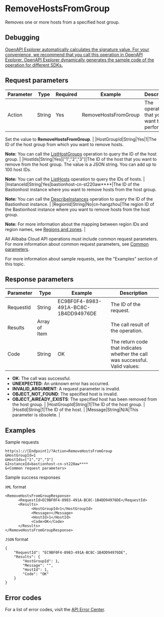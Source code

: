 # RemoveHostsFromGroup

Removes one or more hosts from a specified host group.

## Debugging

[OpenAPI Explorer automatically calculates the signature value. For your convenience, we recommend that you call this operation in OpenAPI Explorer. OpenAPI Explorer dynamically generates the sample code of the operation for different SDKs.](https://api.aliyun.com/#product=Yundun-bastionhost&api=RemoveHostsFromGroup&type=RPC&version=2019-12-09)

## Request parameters

|Parameter|Type|Required|Example|Description|
|---------|----|--------|-------|-----------|
|Action|String|Yes|RemoveHostsFromGroup|The operation that you want to perform.

 Set the value to **RemoveHostsFromGroup**. |
|HostGroupId|String|Yes|1|The ID of the host group from which you want to remove hosts.

 **Note:** You can call the [ListHostGroups](~~201307~~) operation to query the ID of the host group. |
|HostIds|String|Yes|\["1","2","3"\]|The ID of the host that you want to remove from the host group. The value is a JSON string. You can add up to 100 host IDs.

 **Note:** You can call the [ListHosts](~~200665~~) operation to query the IDs of hosts. |
|InstanceId|String|Yes|bastionhost-cn-st220aw\*\*\*\*|The ID of the Bastionhost instance where you want to remove hosts from the host group.

 **Note:** You can call the [DescribeInstances](~~153281~~) operation to query the ID of the Bastionhost instance. |
|RegionId|String|No|cn-hangzhou|The region ID of the Bastionhost instance where you want to remove hosts from the host group.

 **Note:** For more information about the mapping between region IDs and region names, see [Regions and zones](~~40654~~). |

All Alibaba Cloud API operations must include common request parameters. For more information about common request parameters, see [Common parameters](~~148139~~).

For more information about sample requests, see the "Examples" section of this topic.

## Response parameters

|Parameter|Type|Example|Description|
|---------|----|-------|-----------|
|RequestId|String|EC9BF0F4-8983-491A-BC8C-1B4DD94976DE|The ID of the request. |
|Results|Array of Item| |The call result of the operation. |
|Code|String|OK|The return code that indicates whether the call was successful. Valid values:

 -   **OK**: The call was successful.
-   **UNEXPECTED**: An unknown error has occurred.
-   **INVALID\_ARGUMENT**: A request parameter is invalid.
-   **OBJECT\_NOT\_FOUND**: The specified host is invalid.
-   **OBJECT\_AlREADY\_EXISTS**: The specified host has been removed from the host group. |
|HostGroupId|String|1|The ID of the host group. |
|HostId|String|1|The ID of the host. |
|Message|String|N/A|This parameter is obsolete. |

## Examples

Sample requests

```
http(s)://[Endpoint]/?Action=RemoveHostsFromGroup
&HostGroupId=1
&HostIds=["1","2","3"]
&InstanceId=bastionhost-cn-st220aw****
&<Common request parameters>
```

Sample success responses

`XML` format

```
<RemoveHostsFromGroupResponse>
      <RequestId>EC9BF0F4-8983-491A-BC8C-1B4DD94976DE</RequestId>
      <Results>
            <HostGroupId>1</HostGroupId>
            <Message></Message>
            <HostId>1</HostId>
            <Code>OK</Code>
      </Results>
</RemoveHostsFromGroupResponse>
```

`JSON` format

```
{
    "RequestId": "EC9BF0F4-8983-491A-BC8C-1B4DD94976DE",
    "Results": {
        "HostGroupId": 1,
        "Message": "",
        "HostId": 1,
        "Code": "OK"
    }
}
```

## Error codes

For a list of error codes, visit the [API Error Center](https://error-center.alibabacloud.com/status/product/Yundun-bastionhost).


